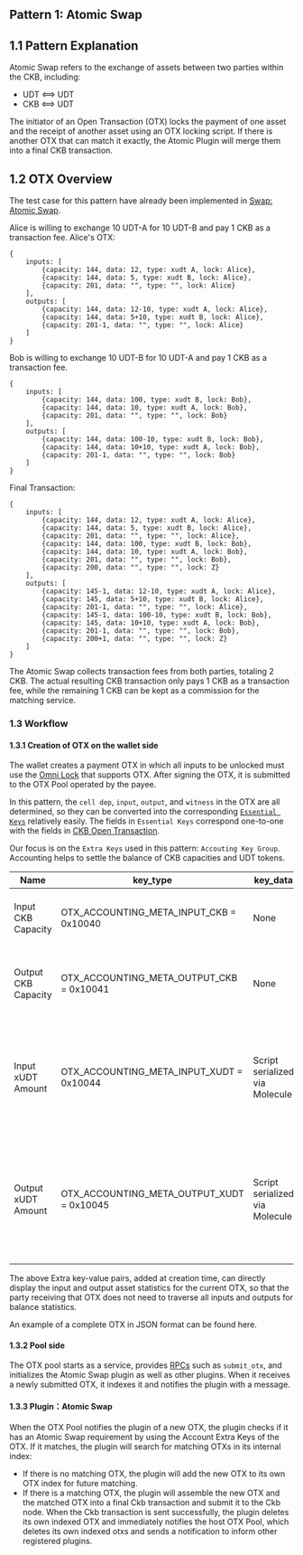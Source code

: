 ## Pattern 1: Atomic Swap

## 1.1 Pattern Explanation

Atomic Swap refers to the exchange of assets between two parties within the CKB, including:

- UDT <==> UDT
- CKB <==> UDT

The initiator of an Open Transaction (OTX) locks the payment of one asset and the receipt of another asset using an OTX locking script. If there is another OTX that can match it exactly, the Atomic Plugin will merge them into a final CKB transaction.

## 1.2 OTX Overview

The test case for this pattern have already been implemented in [Swap: Atomic Swap](../../integration-test/src/tests/swap/atomic_swap.rs#L29).

Alice is willing to exchange 10 UDT-A for 10 UDT-B and pay 1 CKB as a transaction fee. Alice's OTX:

```
{
    inputs: [
        {capacity: 144, data: 12, type: xudt A, lock: Alice},
        {capacity: 144, data: 5, type: xudt B, lock: Alice},
        {capacity: 201, data: "", type: "", lock: Alice} 
    ],
    outputs: [
        {capacity: 144, data: 12-10, type: xudt A, lock: Alice},
        {capacity: 144, data: 5+10, type: xudt B, lock: Alice}, 
        {capacity: 201-1, data: "", type: "", lock: Alice} 
    ]
}
```

Bob is willing to exchange 10 UDT-B for 10 UDT-A and pay 1 CKB as a transaction fee.

```
{
    inputs: [
        {capacity: 144, data: 100, type: xudt B, lock: Bob},
        {capacity: 144, data: 10, type: xudt A, lock: Bob},
        {capacity: 201, data: "", type: "", lock: Bob} 
    ],
    outputs: [
        {capacity: 144, data: 100-10, type: xudt B, lock: Bob},
        {capacity: 144, data: 10+10, type: xudt A, lock: Bob},
        {capacity: 201-1, data: "", type: "", lock: Bob} 
    ]
}
```

Final Transaction:

```
{
    inputs: [
        {capacity: 144, data: 12, type: xudt A, lock: Alice},
        {capacity: 144, data: 5, type: xudt B, lock: Alice},
        {capacity: 201, data: "", type: "", lock: Alice},
        {capacity: 144, data: 100, type: xudt B, lock: Bob},
        {capacity: 144, data: 10, type: xudt A, lock: Bob},
        {capacity: 201, data: "", type: "", lock: Bob},
        {capacity: 200, data: "", type: "", lock: Z}
    ],
    outputs: [   
        {capacity: 145-1, data: 12-10, type: xudt A, lock: Alice},
        {capacity: 145, data: 5+10, type: xudt B, lock: Alice},
        {capacity: 201-1, data: "", type: "", lock: Alice},
        {capacity: 145-1, data: 100-10, type: xudt B, lock: Bob},
        {capacity: 145, data: 10+10, type: xudt A, lock: Bob},
        {capacity: 201-1, data: "", type: "", lock: Bob},
        {capacity: 200+1, data: "", type: "", lock: Z} 
    ]
}
```

The Atomic Swap collects transaction fees from both parties, totaling 2 CKB. The actual resulting CKB transaction only pays 1 CKB as a transaction fee, while the remaining 1 CKB can be kept as a commission for the matching service.

### 1.3 Workflow

#### 1.3.1 Creation of OTX on the wallet side

The wallet creates a payment OTX in which all inputs to be unlocked must use the [Omni Lock](https://github.com/nervosnetwork/ckb-production-scripts/tree/opentx) that supports OTX. After signing the OTX, it is submitted to the OTX Pool operated by the payee.

In this pattern, the `cell dep`, `input`, `output`, and `witness` in the OTX are all determined, so they can be converted into the corresponding [`Essential Keys`](https://github.com/doitian/rfcs/blob/rfc-open-transaction/rfcs/0046-open-transaction/0046-open-transaction.md#essential-keys) relatively easily. The fields in `Essential Keys` correspond one-to-one with the fields in [CKB Open Transaction](https://github.com/doitian/rfcs/blob/rfc-open-transaction/rfcs/0046-open-transaction/0046-open-transaction.md). 

Our focus is on the `Extra Keys` used in this pattern: `Accouting Key Group`. Accounting helps to settle the balance of CKB capacities and UDT tokens.

| Name | key_type | key_data | value_data |
| --- | --- | --- | --- |
| Input CKB Capacity | OTX_ACCOUNTING_META_INPUT_CKB = 0x10040 | None | Uint64, the total input CKB capacity in Shannons. |
| Output CKB Capacity | OTX_ACCOUNTING_META_OUTPUT_CKB = 0x10041 | None | Uint64, the total output CKB capacity in Shannons. |
| Input xUDT Amount | OTX_ACCOUNTING_META_INPUT_XUDT = 0x10044 | Script serialized via Molecule | Uint128, the total input xUDT tokens identified by the type script serialized in key_data. |
| Output xUDT Amount | OTX_ACCOUNTING_META_OUTPUT_XUDT = 0x10045 | Script serialized via Molecule | Uint128, the total output xUDT tokens identified by the type script serialized in key_data. |

The above Extra key-value pairs, added at creation time, can directly display the input and output asset statistics for the current OTX, so that the party receiving that OTX does not need to traverse all inputs and outputs for balance statistics.

An example of a complete OTX in JSON format can be found here.

#### 1.3.2 Pool side

The OTX pool starts as a service, provides [RPCs](../../otx-pool/src/rpc/README.md) such as `submit_otx`, and initializes the Atomic Swap plugin as well as other plugins. When it receives a newly submitted OTX, it indexes it and notifies the plugin with a message.

#### 1.3.3 Plugin：Atomic Swap

When the OTX Pool notifies the plugin of a new OTX, the plugin checks if it has an Atomic Swap requirement by using the Account Extra Keys of the OTX. If it matches, the plugin will search for matching OTXs in its internal index:

-   If there is no matching OTX, the plugin will add the new OTX to its own OTX index for future matching.
-   If there is a matching OTX, the plugin will assemble the new OTX and the matched OTX into a final Ckb transaction and submit it to the Ckb node. When the Ckb transaction is sent successfully, the plugin deletes its own indexed OTX and immediately notifies the host OTX Pool, which deletes its own indexed otxs and sends a notification to inform other registered plugins.
